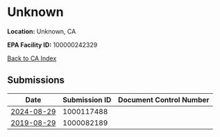 # Unknown

**Location:** Unknown, CA

**EPA Facility ID:** 100000242329

[Back to CA Index](../../index.md)

## Submissions

| Date | Submission ID | Document Control Number |
|------|--------------|-------------------------|
| [2024-08-29](submissions/1000117488.md) | 1000117488 |  |
| [2019-08-29](submissions/1000082189.md) | 1000082189 |  |
